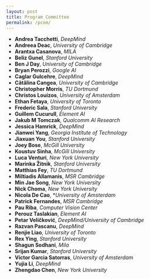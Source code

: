 ```yaml
---
layout: post
title: Program Committee
permalink: /pcom/
---
```


- **Andrea Tacchetti**, *DeepMind*
- **Andreea Deac**, *University of Cambridge*
- **Arantxa Casanova**,	*MILA*		
- **Beliz Gunel**, *Stanford University*		
- **Ben J Day**, *University of Cambridge*
- **Bryan Perozzi**, *Google AI*
- **Caglar Gulcehre**, *DeepMind*		
- **Cătălina Cangea**, *University of Cambridge*
- **Christopher Morris**, *TU Dortmund*
- **Christos Louizos**, *University of Amsterdam*
- **Ethan Fetaya**, *University of Toronto*
- **Frederic Sala**, *Stanford University*
- **Guillem Cucurull**,	*Element AI*
- **Jakub M Tomczak**, *Qualcomm AI Research*
- **Jessica Hamrick**, *DeepMind*
- **Jianwei Yang**, *Georgia Institute of Technology*
- **Jiaxuan You**, *Stanford University*
- **Joey Bose**, *McGill University*
- **Koustuv Sinha**, *McGill University*
- **Luca Venturi**,	*New York University*
- **Marinka Žitnik**, *Stanford University*
- **Matthias Fey**, *TU Dortmund*
- **Miltiadis Allamanis**, *MSR Cambridge*
- **Min Jae Song**,	*New York University*
- **Nick Choma**, *New York University*		
- **Nicola De Cao**, **University of Amsterdam*
- **Patrick Fernandes**, *MSR Cambridge*
- **Pau Riba**, *Computer Vision Center*
- **Perouz Taslakian**, *Element AI*
- **Petar Veličković**,	*DeepMind/University of Cambridge*
- **Razvan Pascanu**, *DeepMind*
- **Renjie Liao**, *University of Toronto*
- **Rex Ying**,	*Stanford University*
- **Shagun Sodhani**, *Mila*
- **Srijan Kumar**,	*Stanford University*
- **Víctor Garcia Satorras**, *University of Amsterdam*
- **Yujia Li**,	*DeepMind*
- **Zhengdao Chen**, *New York University*
